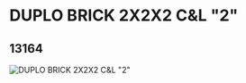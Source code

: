# DUPLO BRICK 2X2X2 C&L "2"
## 13164
![DUPLO BRICK 2X2X2 C&L "2"](https://lc-www-live-s.legocdn.com/media/bricks/5/2/6024038.jpg)
